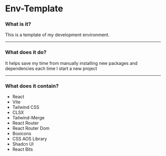 # Env-Template

### What is it?
This is a template of my development environment.

---

### What does it do?
It helps save my time from manually installing new packages and dependencies each time I start a new project

---

### What does it contain?
- React
- Vite 
- Tailwind CSS
- CLSX
- Tailwind-Merge
- React Router
- React Router Dom
- Boxicons
- CSS AOS Library
- Shadcn UI
- React Bits 

